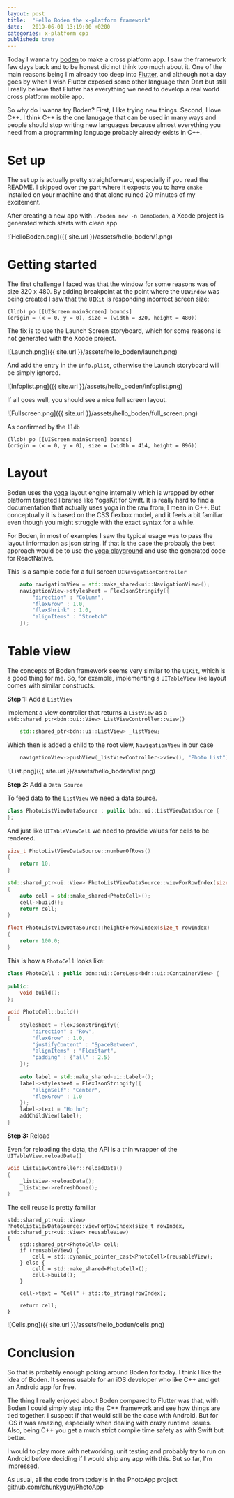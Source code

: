 ```yaml
---
layout: post
title:  "Hello Boden the x-platform framework"
date:   2019-06-01 13:19:00 +0200
categories: x-platform cpp
published: true
---
```


Today I wanna try [boden](https://www.boden.io/) to make a cross platform app. I saw the framework few days back and to be honest did not think too much about it. One of the main reasons being I'm already too deep into [Flutter](https://flutter.dev), and although not a day goes by when I wish Flutter exposed some other language than Dart but still I really believe that Flutter has everything we need to develop a real world cross platform mobile app.

So why do I wanna try Boden? First, I like trying new things. Second, I love C++. I think C++ is the one lanugage that can be used in many ways and people should stop writing new languages because almost everything you need from a programming language probably already exists in C++.

# Set up

The set up is actually pretty straightforward, especially if you read the README. I skipped over the part where it expects you to have `cmake` installed on your machine and that alone ruined 20 minutes of my excitement.

After creating a new app with `./boden new -n DemoBoden`, a Xcode project is generated which starts with clean app

![HelloBoden.png]({{ site.url }}/assets/hello_boden/1.png)

# Getting started

The first challenge I faced was that the window for some reasons was of size 320 x 480. By adding breakpoint at the point where the `UIWindow` was being created I saw that the `UIKit` is responding incorrect screen size:

```
(lldb) po [[UIScreen mainScreen] bounds]
(origin = (x = 0, y = 0), size = (width = 320, height = 480))
```

The fix is to use the Launch Screen storyboard, which for some reasons is not generated with the Xcode project.

![Launch.png]({{ site.url }}/assets/hello_boden/launch.png)


And add the entry in the `Info.plist`, otherwise the Launch storyboard will be simply ignored.

![Infoplist.png]({{ site.url }}/assets/hello_boden/infoplist.png)


If all goes well, you should see a nice full screen layout.

![Fullscreen.png]({{ site.url }}/assets/hello_boden/full_screen.png)

As confirmed by the `lldb`

```
(lldb) po [[UIScreen mainScreen] bounds]
(origin = (x = 0, y = 0), size = (width = 414, height = 896))
```

# Layout

Boden uses the [yoga](https://yogalayout.com) layout engine internally which is wrapped by other platform targeted libraries like YogaKit for Swift. It is really hard to find a documentation that actually uses yoga in the raw from, I mean in C++. But conceptually it is based on the CSS flexbox model, and it feels a bit familiar even though you might struggle with the exact syntax for a while.

For Boden, in most of examples I saw the typical usage was to pass the layout information as json string. If that is the case the probably the best approach would be to use the [yoga playground](https://yogalayout.com/playground) and use the generated code for ReactNative.

This is a sample code for a full screen `UINavigationController`

```cpp
    auto navigationView = std::make_shared<ui::NavigationView>();
    navigationView->stylesheet = FlexJsonStringify({
        "direction" : "Column",
        "flexGrow" : 1.0,
        "flexShrink" : 1.0,
        "alignItems" : "Stretch"
    });
```

# Table view

The concepts of Boden framework seems very similar to the `UIKit`, which is a good thing for me. So, for example, implementing a `UITableView` like layout comes with similar constructs. 

**Step 1:** Add a `ListView`

Implement a view controller that returns a `ListView` as a `std::shared_ptr<bdn::ui::View> ListViewController::view()`
```cpp
    std::shared_ptr<bdn::ui::ListView> _listView;
```

Which then is added a child to the root view, `NavigationView` in our case

```cpp
    navigationView->pushView(_listViewController->view(), "Photo List");
```

![List.png]({{ site.url }}/assets/hello_boden/list.png)


**Step 2:** Add a `Data Source`

To feed data to the `ListView` we need a data source.

```cpp
class PhotoListViewDataSource : public bdn::ui::ListViewDataSource {
};
```

And just like `UITableViewCell` we need to provide values for cells to be rendered.

```cpp
size_t PhotoListViewDataSource::numberOfRows()
{
    return 10;
}

std::shared_ptr<ui::View> PhotoListViewDataSource::viewForRowIndex(size_t rowIndex, std::shared_ptr<ui::View> reusableView)
{
    auto cell = std::make_shared<PhotoCell>();
    cell->build();
    return cell;
}

float PhotoListViewDataSource::heightForRowIndex(size_t rowIndex)
{
    return 100.0;
}
```

This is how a `PhotoCell` looks like:

```cpp
class PhotoCell : public bdn::ui::CoreLess<bdn::ui::ContainerView> {
    
public:
    void build();
};
```

```cpp
void PhotoCell::build()
{
    stylesheet = FlexJsonStringify({
        "direction" : "Row",
        "flexGrow" : 1.0,
        "justifyContent" : "SpaceBetween",
        "alignItems" : "FlexStart",
        "padding" : {"all" : 2.5}
    });
    
    auto label = std::make_shared<ui::Label>();
    label->stylesheet = FlexJsonStringify({
        "alignSelf": "Center",
        "flexGrow" : 1.0
    });
    label->text = "Ho ho";
    addChildView(label);
}
```

**Step 3:** Reload

Even for reloading the data, the API is a thin wrapper of the `UITableView.reloadData()`

```cpp
void ListViewController::reloadData()
{
    _listView->reloadData();
    _listView->refreshDone();
}
```

The cell reuse is pretty familiar

```
std::shared_ptr<ui::View> PhotoListViewDataSource::viewForRowIndex(size_t rowIndex, std::shared_ptr<ui::View> reusableView)
{
    std::shared_ptr<PhotoCell> cell;
    if (reusableView) {
        cell = std::dynamic_pointer_cast<PhotoCell>(reusableView);
    } else {
        cell = std::make_shared<PhotoCell>();
        cell->build();
    }
    
    cell->text = "Cell" + std::to_string(rowIndex);
    
    return cell;
}
```

![Cells.png]({{ site.url }}/assets/hello_boden/cells.png)

# Conclusion

So that is probably enough poking around Boden for today. I think I like the idea of Boden. It seems usable for an iOS developer who like C++ and get an Android app for free. 

The thing I really enjoyed about Boden compared to Flutter was that, with Boden I could simply step into the C++ framework and see how things are tied together. I suspect if that would still be the case with Android. But for iOS it was amazing, especially when dealing with crazy runtime issues. Also, being C++ you get a much strict compile time safety as with Swift but better.

I would to play more with networking, unit testing and probably try to run on Android before deciding if I would ship any app with this. But so far, I'm impressed.

As usual, all the code from today is in the PhotoApp project [github.com/chunkyguy/PhotoApp](https://github.com/chunkyguy/PhotoApp)